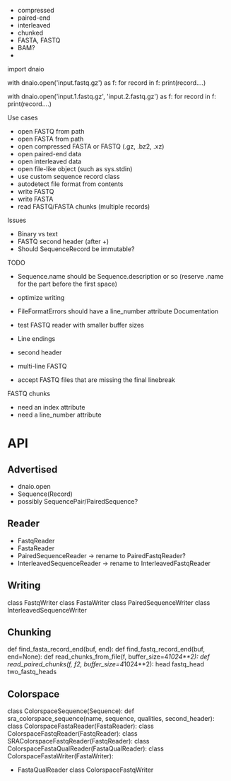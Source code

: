 
- compressed
- paired-end
- interleaved
- chunked
- FASTA, FASTQ
- BAM?
-


import dnaio

with dnaio.open('input.fastq.gz') as f:
    for record in f:
        print(record....)

with dnaio.open('input.1.fastq.gz', 'input.2.fastq.gz') as f:
    for record in f:
        print(record....)



Use cases

- open FASTQ from path
- open FASTA from path
- open compressed FASTA or FASTQ (.gz, .bz2, .xz)
- open paired-end data
- open interleaved data
- open file-like object (such as sys.stdin)
- use custom sequence record class
- autodetect file format from contents
- write FASTQ
- write FASTA
- read FASTQ/FASTA chunks (multiple records)

Issues

- Binary vs text
- FASTQ second header (after +)
- Should SequenceRecord be immutable?


TODO

- Sequence.name should be Sequence.description or so (reserve .name for the part
  before the first space)
- optimize writing
- FileFormatErrors should have a line_number attribute
Documentation

- test FASTQ reader with smaller buffer sizes
- Line endings
- second header
- multi-line FASTQ
- accept FASTQ files that are missing the final linebreak

FASTQ chunks

- need an index attribute
- need a line_number attribute


# API

## Advertised

- dnaio.open
- Sequence(Record)
- possibly SequencePair/PairedSequence?


## Reader

- FastqReader
- FastaReader
- PairedSequenceReader -> rename to PairedFastqReader?
- InterleavedSequenceReader -> rename to InterleavedFastqReader


## Writing

class FastqWriter
class FastaWriter
class PairedSequenceWriter
class InterleavedSequenceWriter


## Chunking

def find_fasta_record_end(buf, end):
def find_fastq_record_end(buf, end=None):
def read_chunks_from_file(f, buffer_size=4*1024**2):
def read_paired_chunks(f, f2, buffer_size=4*1024**2):
head
fastq_head
two_fastq_heads


## Colorspace

class ColorspaceSequence(Sequence):
def sra_colorspace_sequence(name, sequence, qualities, second_header):
class ColorspaceFastaReader(FastaReader):
class ColorspaceFastqReader(FastqReader):
class SRAColorspaceFastqReader(FastqReader):
class ColorspaceFastaQualReader(FastaQualReader):
class ColorspaceFastaWriter(FastaWriter):
- FastaQualReader
class ColorspaceFastqWriter
